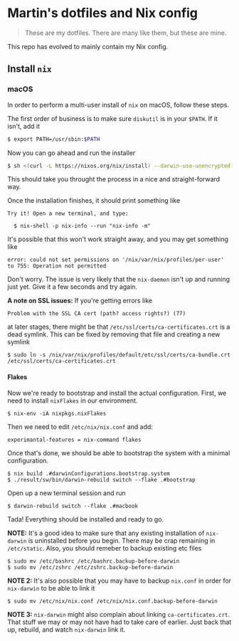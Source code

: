 # Martin's dotfiles and Nix config

> These are my dotfiles. There are many like them, but these are mine.

This repo has evolved to mainly contain my Nix config.

## Install `nix`

### macOS

In order to perform a multi-user install of `nix` on macOS, follow these steps.

The first order of business is to make sure `diskutil` is in your `$PATH`. If
it isn't, add it

```sh
$ export PATH=/usr/sbin:$PATH
```

Now you can go ahead and run the installer

```sh
$ sh <(curl -L https://nixos.org/nix/install) --darwin-use-unencrypted-nix-store-volume --daemon
```

This should take you throught the process in a nice and straight-forward way.

Once the installation finishes, it should print something like

```
Try it! Open a new terminal, and type:

  $ nix-shell -p nix-info --run "nix-info -m"
```

It's possible that this won't work straight away, and you may get something like

```
error: could not set permissions on '/nix/var/nix/profiles/per-user' to 755: Operation not permitted
```

Don't worry. The issue is very likely that the `nix-daemon` isn't up and
running just yet. Give it a few seconds and try again.

**A note on SSL issues:** If you're getting errors like

```
Problem with the SSL CA cert (path? access rights?) (77)
```

at later stages, there might be that `/etc/ssl/certs/ca-certificates.crt` is a
dead symlink. This can be fixed by removing that file and creating a new
symlink

```
$ sudo ln -s /nix/var/nix/profiles/default/etc/ssl/certs/ca-bundle.crt /etc/ssl/certs/ca-certificates.crt
```

#### Flakes

Now we're ready to bootstrap and install the actual configuration. First, we
need to install `nixFlakes` in our environment.

```
$ nix-env -iA nixpkgs.nixFlakes
```

Then we need to edit `/etc/nix/nix.conf` and add:

```
experimantal-features = nix-command flakes
```

Once that's done, we should be able to bootstrap the system with a minimal
configuration.

```
$ nix build .#darwinConfigurations.bootstrap.system
$ ./result/sw/bin/darwin-rebuild switch --flake .#bootstrap
```

Open up a new terminal session and run

```
$ darwin-rebuild switch --flake .#macbook
```

Tada! Everything should be installed and ready to go.

**NOTE:** It's a good idea to make sure that any existing installation of
`nix-darwin` is uninstalled before you begin. There may be crap remaining in
`/etc/static`. Also, you should remeber to backup existing etc files

```
$ sudo mv /etc/bashrc /etc/bashrc.backup-before-darwin
$ sudo mv /etc/zshrc /etc/zshrc.backup-before-darwin
```

**NOTE 2:** It's also possible that you may have to backup `nix.conf` in order for
`nix-darwin` to be able to link it

```
$ sudo mv /etc/nix/nix.conf /etc/nix/nix.conf.backup-before-darwin
```

**NOTE 3:** `nix-darwin` might also complain about linking `ca-certificates.crt`. That
stuff we may or may not have had to take care of earlier. Just back that up,
rebuild, and watch `nix-darwin` link it.

[nix-darwin]: https://github.com/LnL7/nix-darwin
[home-manager]: https://github.com/nix-community/home-manager
